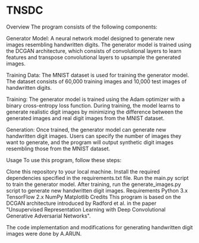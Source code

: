 # TNSDC
Overview
The program consists of the following components:

Generator Model: A neural network model designed to generate new images resembling handwritten digits. The generator model is trained using the DCGAN architecture, which consists of convolutional layers to learn features and transpose convolutional layers to upsample the generated images.

Training Data: The MNIST dataset is used for training the generator model. The dataset consists of 60,000 training images and 10,000 test images of handwritten digits.

Training: The generator model is trained using the Adam optimizer with a binary cross-entropy loss function. During training, the model learns to generate realistic digit images by minimizing the difference between the generated images and real digit images from the MNIST dataset.

Generation: Once trained, the generator model can generate new handwritten digit images. Users can specify the number of images they want to generate, and the program will output synthetic digit images resembling those from the MNIST dataset.

Usage
To use this program, follow these steps:

Clone this repository to your local machine.
Install the required dependencies specified in the requirements.txt file.
Run the main.py script to train the generator model.
After training, run the generate_images.py script to generate new handwritten digit images.
Requirements
Python 3.x
TensorFlow 2.x
NumPy
Matplotlib
Credits
This program is based on the DCGAN architecture introduced by Radford et al. in the paper "Unsupervised Representation Learning with Deep Convolutional Generative Adversarial Networks".

The code implementation and modifications for generating handwritten digit images were done by A.ARUN.
